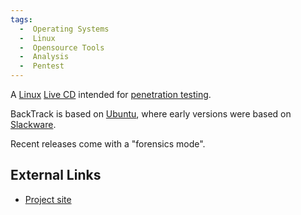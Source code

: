```yaml
---
tags:
  -  Operating Systems
  -  Linux
  -  Opensource Tools
  -  Analysis
  -  Pentest
---
```

A [Linux](linux.md) [Live CD](live_cd.md) intended for
[penetration testing](penetration_testing.md).

BackTrack is based on [Ubuntu](ubuntu.md), where early versions
were based on [Slackware](slackware.md).

Recent releases come with a "forensics mode".

## External Links

- [Project site](http://www.backtrack-linux.org/)